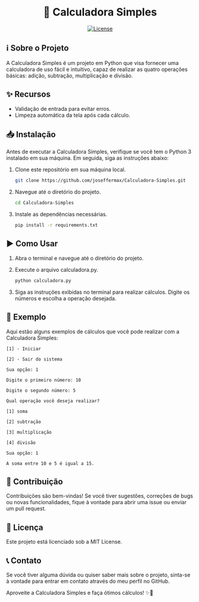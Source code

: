 <h1 align="center">🧮 Calculadora Simples</h1>

<p align="center">
  <a href="https://opensource.org/licenses/MIT">
    <img src="https://img.shields.io/badge/License-MIT-blue.svg" alt="License">
  </a>
</p>

## ℹ️ Sobre o Projeto

A Calculadora Simples é um projeto em Python que visa fornecer uma calculadora de uso fácil e intuitivo, capaz de realizar as quatro operações básicas: adição, subtração, multiplicação e divisão.

## ✨ Recursos

- Validação de entrada para evitar erros.
- Limpeza automática da tela após cada cálculo.

## 📥 Instalação

Antes de executar a Calculadora Simples, verifique se você tem o Python 3 instalado em sua máquina. Em seguida, siga as instruções abaixo:

1. Clone este repositório em sua máquina local.
   ```bash
   git clone https://github.com/joseffermax/Calculadora-Simples.git

2. Navegue até o diretório do projeto.
   ```bash
   cd Calculadora-Simples

3. Instale as dependências necessárias.
   ```bash
   pip install -r requirements.txt

## ▶️ Como Usar

1. Abra o terminal e navegue até o diretório do projeto.

2. Execute o arquivo calculadora.py.
   ```bash
   python calculadora.py

3. Siga as instruções exibidas no terminal para realizar cálculos. Digite os números e escolha a operação desejada.

## 🌟 Exemplo

Aqui estão alguns exemplos de cálculos que você pode realizar com a Calculadora Simples:

    [1] - Iniciar
  
    [2] - Sair do sistema
  
    Sua opção: 1

    Digite o primeiro número: 10
  
    Digite o segundo número: 5

    Qual operação você deseja realizar?
  
    [1] soma
  
    [2] subtração
  
    [3] multiplicação
  
    [4] divisão
  
    Sua opção: 1

    A soma entre 10 e 5 é igual a 15.

## 🤝 Contribuição

Contribuições são bem-vindas! Se você tiver sugestões, correções de bugs ou novas funcionalidades, fique à vontade para abrir uma issue ou enviar um pull request.

## 📜 Licença

Este projeto está licenciado sob a MIT License.

## 📞 Contato

Se você tiver alguma dúvida ou quiser saber mais sobre o projeto, sinta-se à vontade para entrar em contato através do meu perfil no GitHub.

Aproveite a Calculadora Simples e faça ótimos cálculos! ✨🚀
